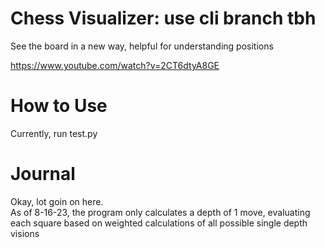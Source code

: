# Chess Visualizer: use cli branch tbh

See the board in a new way, helpful for understanding positions

https://www.youtube.com/watch?v=2CT6dtyA8GE

# How to Use

Currently, run test.py

# Journal

Okay, lot goin on here.  
As of 8-16-23, the program only calculates a depth of 1 move, evaluating each square based on weighted calculations of all possible single depth visions
